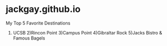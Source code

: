 # jackgay.github.io
My Top 5 Favorite Destinations
1) UCSB
2)Rincon Point
3)Campus Point
4)Gibraltar Rock
5)Jacks Bistro & Famous Bagels
